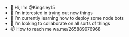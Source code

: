 - 👋 Hi, I’m @Kingsley15
- 👀 I’m interested in trying out new things 
- 🌱 I’m currently learning how to deploy some node bots
- 💞️ I’m looking to collaborate on all sorts of things 
- 📫 How to reach me wa.me/265889976968

<!---
Kingsley15/Kingsley15 is a ✨ special ✨ repository because its `README.md` (this file) appears on your GitHub profile.
You can click the Preview link to take a look at your changes.
--->
